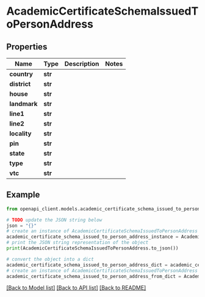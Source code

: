 # AcademicCertificateSchemaIssuedToPersonAddress


## Properties

Name | Type | Description | Notes
------------ | ------------- | ------------- | -------------
**country** | **str** |  | 
**district** | **str** |  | 
**house** | **str** |  | 
**landmark** | **str** |  | 
**line1** | **str** |  | 
**line2** | **str** |  | 
**locality** | **str** |  | 
**pin** | **str** |  | 
**state** | **str** |  | 
**type** | **str** |  | 
**vtc** | **str** |  | 

## Example

```python
from openapi_client.models.academic_certificate_schema_issued_to_person_address import AcademicCertificateSchemaIssuedToPersonAddress

# TODO update the JSON string below
json = "{}"
# create an instance of AcademicCertificateSchemaIssuedToPersonAddress from a JSON string
academic_certificate_schema_issued_to_person_address_instance = AcademicCertificateSchemaIssuedToPersonAddress.from_json(json)
# print the JSON string representation of the object
print(AcademicCertificateSchemaIssuedToPersonAddress.to_json())

# convert the object into a dict
academic_certificate_schema_issued_to_person_address_dict = academic_certificate_schema_issued_to_person_address_instance.to_dict()
# create an instance of AcademicCertificateSchemaIssuedToPersonAddress from a dict
academic_certificate_schema_issued_to_person_address_from_dict = AcademicCertificateSchemaIssuedToPersonAddress.from_dict(academic_certificate_schema_issued_to_person_address_dict)
```
[[Back to Model list]](../README.md#documentation-for-models) [[Back to API list]](../README.md#documentation-for-api-endpoints) [[Back to README]](../README.md)


